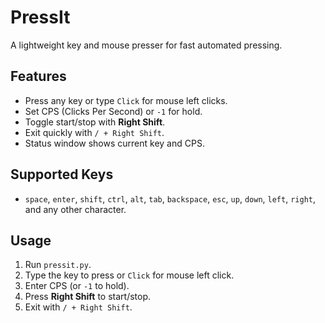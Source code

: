 # PressIt

A lightweight key and mouse presser for fast automated pressing.

## Features

* Press any key or type `Click` for mouse left clicks.
* Set CPS (Clicks Per Second) or `-1` for hold.
* Toggle start/stop with **Right Shift**.
* Exit quickly with `/ + Right Shift`.
* Status window shows current key and CPS.

## Supported Keys

* `space`, `enter`, `shift`, `ctrl`, `alt`, `tab`, `backspace`, `esc`, `up`, `down`, `left`, `right`, and any other character.

## Usage

1. Run `pressit.py`.
2. Type the key to press or `Click` for mouse left click.
3. Enter CPS (or `-1` to hold).
4. Press **Right Shift** to start/stop.
5. Exit with `/ + Right Shift`.
